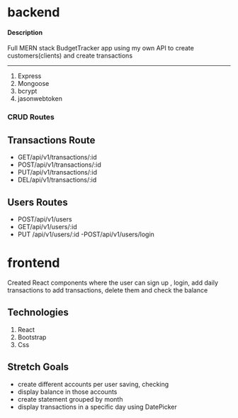 # backend

#### Description
 Full MERN stack BudgetTracker app using my own API to create customers(clients) 
 and create transactions
***

1. Express
2. Mongoose
3. bcrypt
4. jasonwebtoken

### CRUD Routes
## Transactions Route
- GET/api/v1/transactions/:id 
- POST/api/v1/transactions/:id
- PUT/api/v1/transactions/:id
- DEL/api/v1/transactions/:id

## Users Routes
- POST/api/v1/users
- GET/api/v1/users/:id
- PUT /api/v1/users/:id
-POST/api/v1/users/login

# frontend
Created React  components where the user can sign up , login, add daily transactions to add transactions, delete them and check the balance 

## Technologies
1. React
2. Bootstrap
3. Css

## Stretch Goals
- create different accounts per user saving, checking 
- display balance in those accounts
- create statement grouped by month
- display transactions in a specific day using DatePicker


